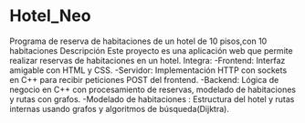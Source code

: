 # Hotel_Neo
Programa de reserva de habitaciones de un hotel de 10 pisos,con 10 habitaciones
Descripción
Este proyecto es una aplicación web que permite realizar reservas de habitaciones en un hotel. Integra:
-Frontend: Interfaz amigable con HTML y CSS.
-Servidor: Implementación HTTP con sockets en C++ para recibir peticiones POST del frontend.
-Backend: Lógica de negocio en C++ con procesamiento de reservas, modelado de habitaciones y rutas con grafos.
-Modelado de habitaciones : Estructura del hotel y rutas internas usando grafos y algoritmos de búsqueda(Dijktra).


